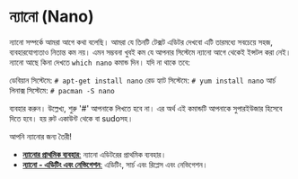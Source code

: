 # ন্যানো (Nano) #

ন্যানো সম্পর্কে আমরা আগে কথা বলেছি। আমরা যে তিনটি টেক্সট এডিটর দেখবো এটি তারমধ্যে সবচেয়ে সহজ, ব্যবহারযোগ্যতাও নিতান্ত কম নয়। এমন সম্ভবনা খুবই কম যে আপনার সিস্টেমে ন্যানো আগে থেকেই ইন্সটল করা নেই। ন্যানো আছে কিনা দেখতে `which nano` কমান্ড দিন। যদি না থাকে তবে:

ডেবিয়ান সিস্টেমে: `# apt-get install nano`
রেড হ্যাট সিস্টেমে: `# yum install nano`
আর্চ লিনাক্স সিস্টেমে: `# pacman -S nano`

ব্যবহার করুন। উল্লেখ্য, শুরু '#' আপনাকে লিখতে হবে না। এর অর্থ এই কমান্ডটি আপনাকে সুপারইউজার হিসেবে দিতে হবে। হয় রুট একাউন্ট থেকে বা sudoসহ।

আপনি ন্যানোর জন্য তৈরী!

* [**ন্যানোর প্রাথমিক ব্যবহার**:](3.2.1.1.nano-basic.md) ন্যানো এডিটরের প্রাথমিক ব্যবহার।
* [**ন্যানো - এডিটিং এবং নেভিগেশন**:](3.2.1.2.nano-editnavigate.md) এডিটিং, সার্চ এবং রিপ্লেস এবং নেভিগেশন।
